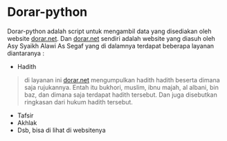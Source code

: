 # Dorar-python

Dorar-python adalah script untuk mengambil data yang disediakan oleh website [dorar.net](http://dorar.net).
Dan [dorar.net](http://dorar.net) sendiri adalah website yang diasuh oleh Asy Syaikh Alawi As Segaf yang di dalamnya terdapat beberapa layanan diantaranya :
- Hadith 
> di layanan ini [dorar.net](http://dorar.net) mengumpulkan hadith hadith beserta dimana saja rujukannya. Entah itu bukhori, muslim, ibnu majah, al albani, bin baz, dan dimana saja terdapat hadith tersebut. Dan juga disebutkan ringkasan dari hukum hadith tersebut.
- Tafsir
- Akhlak
- Dsb, bisa di lihat di websitenya


